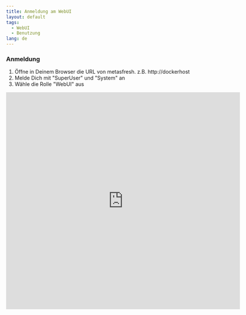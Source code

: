```yaml
---
title: Anmeldung am WebUI
layout: default
tags:
  - WebUI
  - Benutzung
lang: de
---
```


### Anmeldung

1. Öffne in Deinem Browser die URL von metasfresh. z.B. http://dockerhost
1. Melde Dich mit "SuperUser" und "System" an
1. Wähle die Rolle "WebUI" aus

<iframe src="https://player.vimeo.com/video/206307934" width="640" height="594" frameborder="0" webkitallowfullscreen mozallowfullscreen allowfullscreen></iframe>
